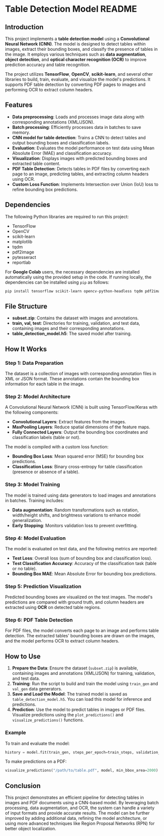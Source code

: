# Table Detection Model README

## Introduction

This project implements a **table detection model** using a **Convolutional Neural Network (CNN)**. The model is designed to detect tables within images, extract their bounding boxes, and classify the presence of tables in the image. It employs various techniques such as **data augmentation**, **object detection**, and **optical character recognition (OCR)** to improve prediction accuracy and table recognition.

The project utilizes **TensorFlow**, **OpenCV**, **scikit-learn**, and several other libraries to build, train, evaluate, and visualize the model's predictions. It supports PDF table detection by converting PDF pages to images and performing OCR to extract column headers.

## Features

- **Data preprocessing**: Loads and processes image data along with corresponding annotations (XML/JSON).
- **Batch processing**: Efficiently processes data in batches to save memory.
- **CNN model for table detection**: Trains a CNN to detect tables and output bounding boxes and classification labels.
- **Evaluation**: Evaluates the model performance on test data using Mean Absolute Error (MAE) and classification accuracy.
- **Visualization**: Displays images with predicted bounding boxes and extracted table content.
- **PDF Table Detection**: Detects tables in PDF files by converting each page to an image, predicting tables, and extracting column headers using OCR.
- **Custom Loss Function**: Implements Intersection over Union (IoU) loss to refine bounding box predictions.

## Dependencies

The following Python libraries are required to run this project:

- TensorFlow
- OpenCV
- scikit-learn
- matplotlib
- tqdm
- pdf2image
- pytesseract
- reportlab

For **Google Colab** users, the necessary dependencies are installed automatically using the provided setup in the code. If running locally, the dependencies can be installed using `pip` as follows:

```bash
pip install tensorflow scikit-learn opencv-python-headless tqdm pdf2image pytesseract reportlab
```

## File Structure

- **subset.zip**: Contains the dataset with images and annotations.
- **train, val, test**: Directories for training, validation, and test data, containing images and their corresponding annotations.
- **table_detection_model.h5**: The saved model after training.

## How It Works

### Step 1: Data Preparation
The dataset is a collection of images with corresponding annotation files in XML or JSON format. These annotations contain the bounding box information for each table in the image.

### Step 2: Model Architecture
A Convolutional Neural Network (CNN) is built using TensorFlow/Keras with the following components:
- **Convolutional Layers**: Extract features from the images.
- **MaxPooling Layers**: Reduce spatial dimensions of the feature maps.
- **Fully Connected Layers**: Output the bounding box coordinates and classification labels (table or not).

The model is compiled with a custom loss function:
- **Bounding Box Loss**: Mean squared error (MSE) for bounding box predictions.
- **Classification Loss**: Binary cross-entropy for table classification (presence or absence of a table).

### Step 3: Model Training
The model is trained using data generators to load images and annotations in batches. Training includes:
- **Data augmentation**: Random transformations such as rotation, width/height shifts, and brightness variations to enhance model generalization.
- **Early Stopping**: Monitors validation loss to prevent overfitting.

### Step 4: Model Evaluation
The model is evaluated on test data, and the following metrics are reported:
- **Test Loss**: Overall loss (sum of bounding box and classification loss).
- **Test Classification Accuracy**: Accuracy of the classification task (table or no table).
- **Bounding Box MAE**: Mean Absolute Error for bounding box predictions.

### Step 5: Prediction Visualization
Predicted bounding boxes are visualized on the test images. The model's predictions are compared with ground truth, and column headers are extracted using **OCR** on detected table regions.

### Step 6: PDF Table Detection
For PDF files, the model converts each page to an image and performs table detection. The extracted tables' bounding boxes are drawn on the images, and the model performs OCR to extract column headers.

## How to Use

1. **Prepare the Data**: Ensure the dataset (`subset.zip`) is available, containing images and annotations (XML/JSON) for training, validation, and test data.
2. **Training**: Run the script to build and train the model using `train_gen` and `val_gen` data generators.
3. **Save and Load the Model**: The trained model is saved as `table_detection_model.h5`. You can load this model for inference and predictions.
4. **Prediction**: Use the model to predict tables in images or PDF files. Visualize predictions using the `plot_predictions()` and `visualize_predictions()` functions.

### Example

To train and evaluate the model:

```python
history = model.fit(train_gen, steps_per_epoch=train_steps, validation_data=val_gen, validation_steps=val_steps, epochs=5)
```

To make predictions on a PDF:

```python
visualize_predictions("/path/to/table.pdf", model, min_bbox_area=2000)
```

## Conclusion

This project demonstrates an efficient pipeline for detecting tables in images and PDF documents using a CNN-based model. By leveraging batch processing, data augmentation, and OCR, the system can handle a variety of input formats and provide accurate results. The model can be further improved by adding additional data, refining the model architecture, or using more advanced techniques like Region Proposal Networks (RPN) for better object localization.
